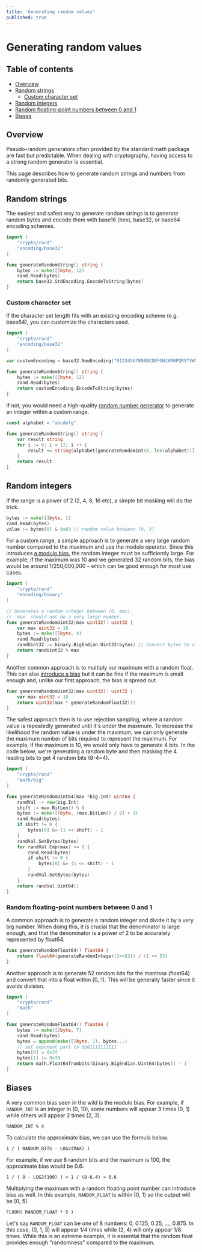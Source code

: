 ```yaml
---
title: 'Generating random values'
published: true
---
```


# Generating random values

## Table of contents

- [Overview](#overview)
- [Random strings](#random-strings)
  - [Custom character set](#custom-character-set)
- [Random integers](#random-integers)
- [Random floating-point numbers between 0 and 1](#random-floating-point-numbers-between-0-and-1)
- [Biases](#biases)

## Overview

Pseudo-random generators often provided by the standard math package are fast but predictable. When dealing with cryptography, having access to a strong random generator is essential.

This page describes how to generate random strings and numbers from randomly generated bits.

## Random strings

The easiest and safest way to generate random strings is to generate random bytes and encode them with base16 (hex), base32, or base64 encoding schemes.

```go
import (
	"crypto/rand"
	"encoding/base32"
)

func generateRandomString() string {
	bytes := make([]byte, 12)
	rand.Read(bytes)
	return base32.StdEncoding.EncodeToString(bytes)
}
```

### Custom character set

If the character set length fits with an existing encoding scheme (e.g. base64), you can customize the characters used.

```go
import (
	"crypto/rand"
	"encoding/base32"
)

var customEncoding = base32.NewEncoding("0123456789ABCDEFGHJKMNPQRSTVWXYZ")

func generateRandomString() string {
	bytes := make([]byte, 12)
	rand.Read(bytes)
	return customEncoding.EncodeToString(bytes)
}
```

If not, you would need a high-quality [random number generator](#random-integers) to generate an integer within a custom range.

```go
const alphabet = "abcdefg"

func generateRandomString() string {
	var result string
	for i := 0; i < 12; i ++ {
		result += string(alphabet[generateRandomInt(0, len(alphabet))])
	}
	return result
}
```

## Random integers

If the range is a power of 2 (2, 4, 8, 16 etc), a simple bit masking will do the trick.

```go
bytes := make([]byte, 1)
rand.Read(bytes)
value := bytes[0] & 0x03 // random value between [0, 3]
```

For a custom range, a simple approach is to generate a very large random number compared to the maximum and use the modulo operator. Since this introduces [a modulo bias](#biases), the random integer must be sufficiently large. For example, if the maximum was 10 and we generated 32 random bits, the bias would be around 1/250,000,000 - which can be good enough for most use cases.

```go
import (
	"crypto/rand"
	"encoding/binary"
)

// Generates a random integer between [0, max).
// `max` should not be a very large number.
func generateRandomUint32(max uint32): uint32 {
	var max uint32 = 10
	bytes := make([]byte, 4)
	rand.Read(bytes)
	randUint32 := binary.BigEndian.Uint32(bytes) // Convert bytes to uint32
	return randUint32 % max
}
```

Another common approach is to multiply our maximum with a random float. This can also [introduce a bias](#biases) but it can be fine if the maximum is small enough and, unlike our first approach, the bias is spread out.

```go
func generateRandomUint32(max uint32): uint32 {
	var max uint32 = 10
	return uint32(max * generateRandomFloat32())
}
```

The safest approach then is to use rejection sampling, where a random value is repeatedly generated until it's under the maximum. To increase the likelihood the random value is under the maximum, we can only generate the maximum number of bits required to represent the maximum. For example, if the maximum is 10, we would only have to generate 4 bits. In the code below, we're generating a random byte and then masking the 4 leading bits to get 4 random bits (8-4=4).

```go
import (
	"crypto/rand"
	"math/big"
)

func generateRandomUint64(max *big.Int) uint64 {
	randVal := new(big.Int)
	shift := max.BitLen() % 8
	bytes := make([]byte, (max.BitLen() / 8) + 1)
	rand.Read(bytes)
	if shift != 0 {
		bytes[0] &= (1 << shift) - 1
	}
	randVal.SetBytes(bytes)
	for randVal.Cmp(max) >= 0 {
		rand.Read(bytes)
		if shift != 0 {
			bytes[0] &= (1 << shift) - 1
		}
		randVal.SetBytes(bytes)
	}
	return randVal.Uint64()
}
```

### Random floating-point numbers between 0 and 1

A common approach is to generate a random integer and divide it by a very big number. When doing this, it is crucial that the denominator is large enough, and that the denominator is a power of 2 to be accurately represented by float64.

```go
func generateRandomFloat64() float64 {
	return float64(generateRandomInteger(1<<53)) / (1 << 53)
}
```

Another approach is to generate 52 random bits for the mantissa (float64) and convert that into a float within [0, 1). This will be generally faster since it avoids division.

```go
import (
	"crypto/rand"
	"math"
)

func generateRandomFloat64() float64 {
	bytes := make([]byte, 7)
	rand.Read(bytes)
	bytes = append(make([]byte, 1), bytes...)
	// set exponent part to 0b01111111111
	bytes[0] = 0x3f
	bytes[1] |= 0xf0
	return math.Float64frombits(binary.BigEndian.Uint64(bytes)) - 1
}
```

## Biases

A very common bias seen in the wild is the modulo bias. For example, if `RANDOM_INT` is an integer in [0, 10), some numbers will appear 3 times (0, 1) while others will appear 2 times (2, 3).

```
RANDOM_INT % 4
```

To calculate the approximate bias, we can use the formula below.

```
1 / ( RANDOM_BITS - LOG2(MAX) )
```

For example, if we use 8 random bits and the maximum is 100, the approximate bias would be 0.6:

```
1 / ( 8 - LOG2(100) ) ≈ 1 / (8-6.4) ≈ 0.6
```

Multiplying the maximum with a random floating point number can introduce bias as well. In this example, `RANDOM_FLOAT` is within [0, 1) so the output will be [0, 5).

```
FLOOR( RANDOM_FLOAT * 5 )
```

Let's say `RANDOM_FLOAT` can be one of 8 numbers: 0, 0.125, 0.25, ..., 0.875. In this case, (0, 1, 3) will appear 1/4 times while (2, 4) will only appear 1/8 times. While this is an extreme example, it is essential that the random float provides enough "randomness" compared to the maximum.
